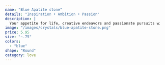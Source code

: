 ```yaml
---
name: "Blue Apatite stone"
details: "Inspiration • Ambition • Passion"
description: |
  Your appetite for life, creative endeavors and passionate pursuits will feel nearly insatiable when introduced to the inspirational energy of Blue Apatite Tumbled Stone
image: "/images/crystals/blue-apatite-stone.png"
price: 5.95
size: "~.75"
colors:
  - "blue"
shape: "Round"
category: love
---
```

